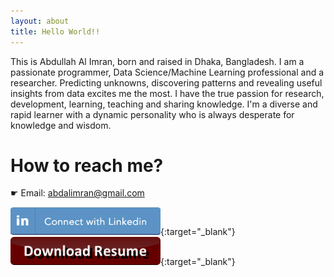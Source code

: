 ```yaml
---
layout: about
title: Hello World!!
---
```

This is Abdullah Al Imran, born and raised in Dhaka, Bangladesh. I am a passionate programmer, Data Science/Machine Learning professional and a researcher. Predicting unknowns, discovering patterns and revealing useful insights from data excites me the most. I have the true passion for research, development, learning, teaching and sharing knowledge. I'm a diverse and rapid learner with a dynamic personality who is always desperate for knowledge and wisdom.

# How to reach me?

☛ Email: [abdalimran@gmail.com](mailto:abdalimran@gmail.com)

[![button alt btn](images/connect-linkedin.png)](https://linkedin.com/in/abdalimran){:target="_blank"}
[![button alt btn](images/download-resume.png)](https://drive.google.com/file/d/1ar5kIFG_XjCQsJetcF_55A2p_UfSxibZ/view?usp=sharing){:target="_blank"}